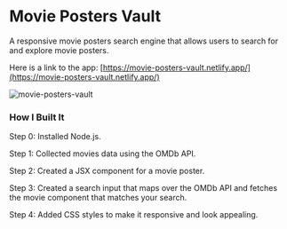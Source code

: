 # Movie Posters Vault

A responsive movie posters search engine that allows users to search for and explore movie posters.

Here is a link to the app: [https://movie-posters-vault.netlify.app/](https://movie-posters-vault.netlify.app/)

![movie-posters-vault](https://github.com/essey1/movie-posters-vault/assets/111381905/ba29f962-d22d-48d6-a704-63ec79c796a9)

### How I Built It

Step 0: Installed Node.js.

Step 1: Collected movies data using the OMDb API.

Step 2: Created a JSX component for a movie poster.

Step 3: Created a search input that maps over the OMDb API and fetches the movie component that matches your search.

Step 4: Added CSS styles to make it responsive and look appealing.
